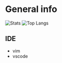 # General info

![Stats](https://github-readme-stats.vercel.app/api?username=Waz0x&count_private=true&theme=dark&hide=stars)
![Top Langs](https://github-readme-stats.vercel.app/api/top-langs/?username=Waz0x&layout=compact&theme=tokyonight)

## IDE

- vim
- vscode

